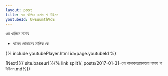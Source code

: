 ```yaml
---
layout: post
title: ওম খালিনে নামায গা টাইমস
youtubeId: UwEuumthVdE
---
```

 
 
 ওম খালিনে নামায  
 
 -  ধানের দোকানের মালিক কে 
 
  
 
  
 
 
 
 
 
 


{% include youtubePlayer.html id=page.youtubeId %}
 
[Next]({{ site.baseurl }}{% link  split1/_posts/2017-01-31-ওম কালাকাতামকতায় নামায গা টাইমস.md%})
 

